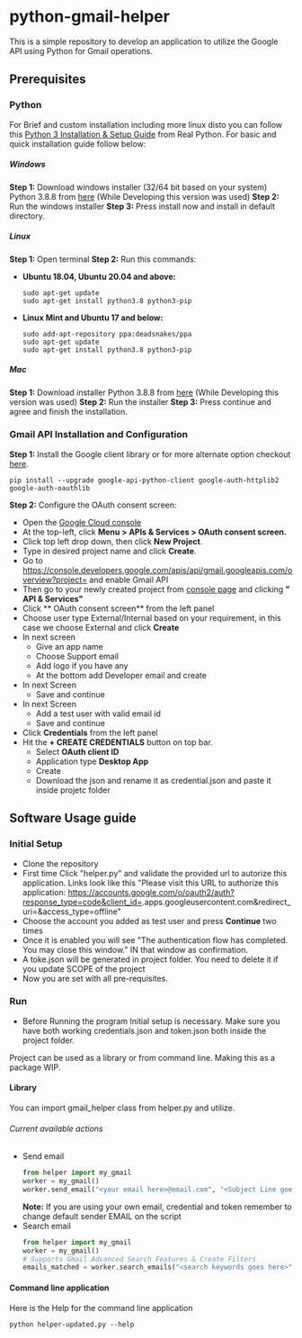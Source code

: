 # python-gmail-helper
This is a simple repository to develop an application to utilize the Google API using Python for Gmail operations.

## Prerequisites
### Python
For Brief and custom installation including more linux disto you can follow this [Python 3 Installation & Setup Guide](https://realpython.com/installing-python/) from Real Python.
For basic and quick installation guide follow below:
##### Windows
**Step 1:** Download windows installer (32/64 bit based on your system) Python 3.8.8 from [here](https://www.python.org/downloads/windows/) (While Developing this version was used)
**Step 2:** Run the windows installer
**Step 3:** Press install now and install in default directory.
##### Linux
**Step 1:** Open terminal
**Step 2:** Run this commands:
- **Ubuntu 18.04, Ubuntu 20.04 and above:** 
    ```console
    sudo apt-get update
    sudo apt-get install python3.8 python3-pip
    ```
- **Linux Mint and Ubuntu 17 and below:**
    ```console
    sudo add-apt-repository ppa:deadsnakes/ppa
    sudo apt-get update
    sudo apt-get install python3.8 python3-pip
    ```
##### Mac
**Step 1:** Download installer Python 3.8.8 from [here](https://www.python.org/downloads/macos/) (While Developing this version was used)
**Step 2:** Run the installer
**Step 3:** Press continue and agree and finish the installation.

### Gmail API Installation and Configuration
**Step 1:** Install the Google client library or for more alternate option checkout [here](https://github.com/googleapis/google-api-python-client#installation).
```console
pip install --upgrade google-api-python-client google-auth-httplib2 google-auth-oauthlib
```
**Step 2:** Configure the OAuth consent screen:
- Open the [Google Cloud console](https://console.cloud.google.com/)
- At the top-left, click **Menu > APIs & Services > OAuth consent screen.**
- Click top left drop down, then click **New Project**.
- Type in desired project name and click **Create**.
- Go to https://console.developers.google.com/apis/api/gmail.googleapis.com/overview?project=<your Project ID here> and enable Gmail API
- Then go to your newly created project from [console page](https://console.cloud.google.com/welcome) and clicking **"<Project name> API & Services"**
- Click ** OAuth consent screen** from the left panel
- Choose user type External/Internal based on your requirement, in this case we choose External and click **Create**
- In next screen
    - Give an app name
    - Choose Support email
    - Add logo if you have any
    - At the bottom add Developer email and create
- In next Screen
    - Save and continue
- In next Screen
    - Add a test user with valid email id
    - Save and continue
- Click **Credentials** from the left panel
- Hit the **+ CREATE CREDENTIALS** button on top bar.
    - Select **OAuth client ID**
    - Application type **Desktop App**
    - Create
    - Download the json and rename it as credential.json and paste it inside projetc folder

## Software Usage guide
### Initial Setup
- Clone the repository
- First time Click "helper.py" and validate the provided url to autorize this application. Links look like this "Please visit this URL to authorize this application: https://accounts.google.com/o/oauth2/auth?response_type=code&client_id=<clientId here>.apps.googleusercontent.com&redirect_uri=<redirectUri here>&access_type=offline"
- Choose the account you added as test user and press **Continue** two times
- Once it is enabled you will see "The authentication flow has completed. You may close this window." IN that window as confirmation.
- A toke.json will be generated in project folder. You need to delete it if you update SCOPE of the project
- Now you are set with all pre-requisites.

### Run
- Before Running the program Initial setup is necessary. Make sure you have both working credentials.json and token.json both inside the project folder.

Project can be used as a library or from command line. Making this as a package WIP. 
#### Library
You can import gmail_helper class from helper.py and utilize. 
###### Current available actions
- Send email
    ```python
    from helper import my_gmail
    worker = my_gmail()
    worker.send_email("<your email here>@email.com", "<Subject Line goes here>", "<Subject body goes here>")
    ```
    **Note:** If you are using your own email, credential and token remember to change default sender EMAIL on the script
- Search email
    ```python
    from helper import my_gmail
    worker = my_gmail()
    # Supports Gmail Advanced Search Features & Create Filters
    emails_matched = worker.search_emails("<search keywords goes here>")
    ```
#### Command line application
Here is the Help for the command line application
```console
python helper-updated.py --help
```

